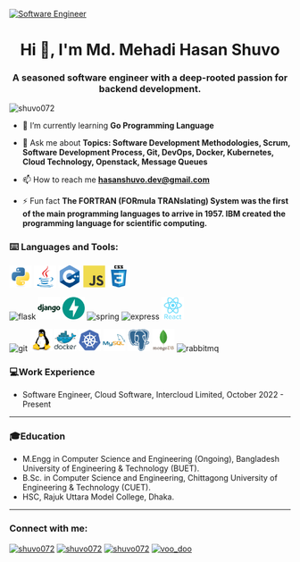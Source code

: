 [![Software Engineer](https://img.shields.io/badge/Backend-Developer-blue.svg)](https://mhshuvo.dev/)

<h1 align="center">Hi 👋, I'm Md. Mehadi Hasan Shuvo</h1>
<h3 align="center">A seasoned software engineer with a deep-rooted passion for backend development.</h3>

<p align="left"> <img src="https://komarev.com/ghpvc/?username=shuvo072&label=Profile%20views&color=0e75b6&style=flat" alt="shuvo072" /> </p>

- 🌱 I’m currently learning **Go Programming Language**

- 💬 Ask me about **Topics: Software Development Methodologies, Scrum, Software Development Process, Git, DevOps, Docker, Kubernetes, Cloud Technology, Openstack, Message Queues**

- 📫 How to reach me **hasanshuvo.dev@gmail.com**

- ⚡ Fun fact **The FORTRAN (FORmula TRANslating) System was the first of the main programming languages to arrive in 1957. IBM created the programming language for scientific computing.**

<h3 align="left">⌨️ Languages and Tools:</h3>

<p align="left">
<img src="https://raw.githubusercontent.com/devicons/devicon/master/icons/python/python-original.svg" alt="python" width="40" height="40"/>
<img src="https://raw.githubusercontent.com/devicons/devicon/master/icons/java/java-original.svg" alt="java" width="40" height="40"/>
<img src="https://raw.githubusercontent.com/devicons/devicon/master/icons/cplusplus/cplusplus-original.svg" alt="cplusplus" width="40" height="40"/>
<img src="https://raw.githubusercontent.com/devicons/devicon/master/icons/javascript/javascript-original.svg" alt="javascript" width="40" height="40"/>
<img src="https://raw.githubusercontent.com/devicons/devicon/master/icons/css3/css3-original-wordmark.svg" alt="css3" width="40" height="40"/>
</p>
<p align="left">
<img src="https://s3.brilliant.com.bd/shuvo_portfolio/skills/flask_svg.svg" alt="flask" width="40" height="40"/>
<img src="https://raw.githubusercontent.com/devicons/devicon/master/icons/django/django-plain-wordmark.svg" alt="django" width="40" height="40"/>
<img src="https://raw.githubusercontent.com/devicons/devicon/master/icons/fastapi/fastapi-plain.svg" alt="fastapi" width="40" height="40"/>
<img src="https://www.vectorlogo.zone/logos/springio/springio-icon.svg" alt="spring" width="40" height="40"/>
<img src="https://s3.brilliant.com.bd/shuvo_portfolio/skills/express2.jpeg" alt="express" width="40" height="40"/>
<img src="https://raw.githubusercontent.com/devicons/devicon/master/icons/react/react-original-wordmark.svg" alt="react" width="40" height="40"/>
</p>
<p align="left">
<img src="https://www.vectorlogo.zone/logos/git-scm/git-scm-icon.svg" alt="git" width="40" height="40"/>
<img src="https://raw.githubusercontent.com/devicons/devicon/master/icons/linux/linux-original.svg" alt="linux" width="40" height="40"/>
<img src="https://raw.githubusercontent.com/devicons/devicon/master/icons/docker/docker-original-wordmark.svg" alt="docker" width="40" height="40"/>
<img src="https://raw.githubusercontent.com/devicons/devicon/master/icons/kubernetes/kubernetes-plain.svg" alt="kubernetes" width="40" height="40"/>
<img src="https://raw.githubusercontent.com/devicons/devicon/master/icons/mysql/mysql-original-wordmark.svg" alt="mysql" width="40" height="40"/>
<img src="https://raw.githubusercontent.com/devicons/devicon/master/icons/postgresql/postgresql-plain.svg" alt="postgresql" width="40" height="40"/>
<img src="https://raw.githubusercontent.com/devicons/devicon/master/icons/mongodb/mongodb-original-wordmark.svg" alt="mongodb" width="40" height="40"/>
<img src="https://s3.brilliant.com.bd/shuvo_portfolio/skills/rabbitmq.png" alt="rabbitmq" width="40" height="40"/>
</p>

<h3 align="left">💻Work Experience</h3>
 
  - Software Engineer, Cloud Software, Intercloud Limited, October 2022 - Present

<hr>

<h3 align="left">🎓Education</h3>

- M.Engg in Computer Science and Engineering (Ongoing), Bangladesh University of Engineering & Technology (BUET).
- B.Sc. in Computer Science and Engineering, Chittagong University of Engineering & Technology (CUET).
- HSC, Rajuk Uttara Model College, Dhaka.

<hr>

<h3 align="left">Connect with me:</h3>
<p align="left">
<a href="https://linkedin.com/in/shuvo72" target="blank"><img align="center" src="https://raw.githubusercontent.com/rahuldkjain/github-profile-readme-generator/master/src/images/icons/Social/linked-in-alt.svg" alt="shuvo072" height="30" width="40" /></a>
<a href="https://fb.com/shuvo072" target="blank"><img align="center" src="https://raw.githubusercontent.com/rahuldkjain/github-profile-readme-generator/master/src/images/icons/Social/facebook.svg" alt="shuvo072" height="30" width="40" /></a>
<a href="https://instagram.com/shuvo072" target="blank"><img align="center" src="https://raw.githubusercontent.com/rahuldkjain/github-profile-readme-generator/master/src/images/icons/Social/instagram.svg" alt="shuvo072" height="30" width="40" /></a>
<a href="https://leetcode.com/voo_doo/" target="blank"><img align="center" src="https://raw.githubusercontent.com/rahuldkjain/github-profile-readme-generator/master/src/images/icons/Social/leet-code.svg" alt="voo_doo" height="30" width="40" /></a>
</p>
